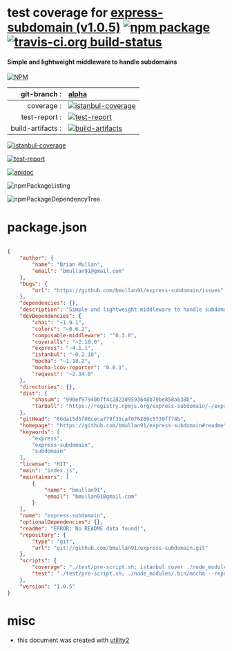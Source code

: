 # test coverage for  [express-subdomain (v1.0.5)](https://github.com/bmullan91/express-subdomain#readme)  [![npm package](https://img.shields.io/npm/v/npmtest-express-subdomain.svg?style=flat-square)](https://www.npmjs.org/package/npmtest-express-subdomain) [![travis-ci.org build-status](https://api.travis-ci.org/npmtest/node-npmtest-express-subdomain.svg)](https://travis-ci.org/npmtest/node-npmtest-express-subdomain)
#### Simple and lightweight middleware to handle subdomains

[![NPM](https://nodei.co/npm/express-subdomain.png?downloads=true)](https://www.npmjs.com/package/express-subdomain)

| git-branch : | [alpha](https://github.com/npmtest/node-npmtest-express-subdomain/tree/alpha)|
|--:|:--|
| coverage : | [![istanbul-coverage](https://npmtest.github.io/node-npmtest-express-subdomain/build/coverage.badge.svg)](https://npmtest.github.io/node-npmtest-express-subdomain/build/coverage.html/index.html)|
| test-report : | [![test-report](https://npmtest.github.io/node-npmtest-express-subdomain/build/test-report.badge.svg)](https://npmtest.github.io/node-npmtest-express-subdomain/build/test-report.html)|
| build-artifacts : | [![build-artifacts](https://npmtest.github.io/node-npmtest-express-subdomain/glyphicons_144_folder_open.png)](https://github.com/npmtest/node-npmtest-express-subdomain/tree/gh-pages/build)|

[![istanbul-coverage](https://npmtest.github.io/node-npmtest-express-subdomain/build/screenCapture.buildCustomOrg.browser.coverage.html.png)](https://npmtest.github.io/node-npmtest-express-subdomain/build/coverage.html/index.html)

[![test-report](https://npmtest.github.io/node-npmtest-express-subdomain/build/screenCapture.buildCustomOrg.browser.%252Fhome%252Ftravis%252Fbuild%252Fnpmtest%252Fnode-npmtest-express-subdomain%252Ftmp%252Fbuild%252Ftest-report.html.png)](https://npmtest.github.io/node-npmtest-express-subdomain/build/test-report.html)

[![apidoc](https://npmdoc.github.io/node-npmdoc-express-subdomain/build/screenCapture.buildApidoc.browser.%252Fhome%252Ftravis%252Fbuild%252Fnpmdoc%252Fnode-npmdoc-express-subdomain%252Ftmp%252Fbuild%252Fapidoc.html.png)](https://npmdoc.github.io/node-npmdoc-express-subdomain/build/apidoc.html)

![npmPackageListing](https://npmtest.github.io/node-npmtest-express-subdomain/build/screenCapture.npmPackageListing.svg)

![npmPackageDependencyTree](https://npmtest.github.io/node-npmtest-express-subdomain/build/screenCapture.npmPackageDependencyTree.svg)



# package.json

```json

{
    "author": {
        "name": "Brian Mullan",
        "email": "bmullan91@gmail.com"
    },
    "bugs": {
        "url": "https://github.com/bmullan91/express-subdomain/issues"
    },
    "dependencies": {},
    "description": "Simple and lightweight middleware to handle subdomains",
    "devDependencies": {
        "chai": "~1.9.1",
        "colors": "~0.6.2",
        "composable-middleware": "^0.3.0",
        "coveralls": "~2.10.0",
        "express": "~4.1.1",
        "istanbul": "~0.2.10",
        "mocha": "~1.18.2",
        "mocha-lcov-reporter": "0.0.1",
        "request": "~2.34.0"
    },
    "directories": {},
    "dist": {
        "shasum": "990ef97940b7f4c2823d9593648b79be858a638b",
        "tarball": "https://registry.npmjs.org/express-subdomain/-/express-subdomain-1.0.5.tgz"
    },
    "gitHead": "66da15d5f08ceca779f35caf076289c5739ff74b",
    "homepage": "https://github.com/bmullan91/express-subdomain#readme",
    "keywords": [
        "express",
        "express-subdomain",
        "subdomain"
    ],
    "license": "MIT",
    "main": "index.js",
    "maintainers": [
        {
            "name": "bmullan91",
            "email": "bmullan91@gmail.com"
        }
    ],
    "name": "express-subdomain",
    "optionalDependencies": {},
    "readme": "ERROR: No README data found!",
    "repository": {
        "type": "git",
        "url": "git://github.com/bmullan91/express-subdomain.git"
    },
    "scripts": {
        "coverage": "./test/pre-script.sh; istanbul cover ./node_modules/mocha/bin/_mocha --report lcovonly -- -R spec && cat ./coverage/lcov.info | ./node_modules/coveralls/bin/coveralls.js && rm -rf ./coverage; ./test/post-script.sh",
        "test": "./test/pre-script.sh; ./node_modules/.bin/mocha --reporter spec; ./test/post-script.sh"
    },
    "version": "1.0.5"
}
```



# misc
- this document was created with [utility2](https://github.com/kaizhu256/node-utility2)
